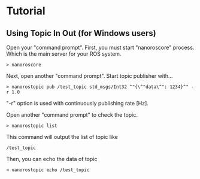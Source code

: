 # Tutorial

## Using Topic In Out (for Windows users)

Open your "command prompt".
First, you must start "nanoroscore" process. Which is the main server for your ROS system.
```
> nanoroscore
```

Next, open another "command prompt".
Start topic publisher with...
```
> nanorostopic pub /test_topic std_msgs/Int32 ^"{\^"data\^": 1234}^" -r 1.0
```
"-r" option is used with continuously publishing rate [Hz].

Open another "command prompt" to check the topic.
```
> nanorostopic list
```
This command will output the list of topic like
```
/test_topic
```

Then, you can echo the data of topic 
```
> nanorostopic echo /test_topic
```

